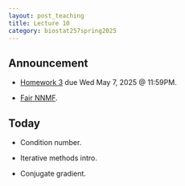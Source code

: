 ```yaml
---
layout: post_teaching
title: Lecture 10
category: biostat257spring2025
---
```


## Announcement

* [Homework 3](https://ucla-biostat-257.github.io/2025spring/hw/hw3/hw03.html) due Wed May 7, 2025 @ 11:59PM.

* [Fair NNMF](https://www.siam.org/publications/siam-news/articles/on-fairness-and-foundations-in-machine-learning/).

## Today

* Condition number.

* Iterative methods intro.

* Conjugate gradient.
